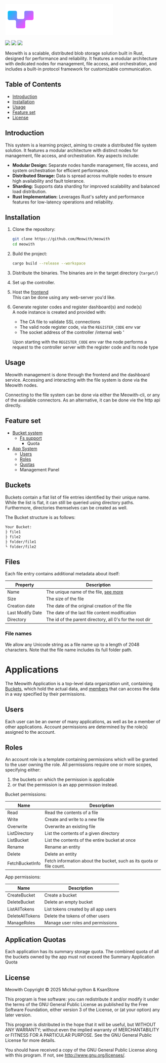 <img src="assets/meowith-full.svg" height="100" alt="Meowith logo">

![](https://img.shields.io/github/license/Meowith/meowith)
![](https://img.shields.io/github/checks-status/Meowith/meowith/master)
![](https://img.shields.io/github/last-commit/Meowith/meowith)


Meowith is a scalable, distributed blob storage solution built in Rust, designed for performance and reliability. It
features a modular architecture with dedicated nodes for management, file access, and orchestration, and includes a
built-in protocol framework for customizable communication.

## Table of Contents

- [Introduction](#introduction)
- [Installation](#installation)
- [Usage](#usage)
- [Feature set](#feature-set)
- [License](#license)

## Introduction
This system is a learning project, aiming to create a distributed file system solution. It features a modular architecture with distinct nodes for management, file access, and orchestration. Key aspects include:

- **Modular Design:** Separate nodes handle management, file access, and system orchestration for efficient performance.
- **Distributed Storage:** Data is spread across multiple nodes to ensure high availability and fault tolerance.
- **Sharding:** Supports data sharding for improved scalability and balanced load distribution.
- **Rust Implementation:** Leverages Rust's safety and performance features for low-latency operations and reliability.

## Installation

1. Clone the repository:
   ```bash
   git clone https://github.com/Meowith/meowith
   cd meowith
   ```
2. Build the project:
   ```bash
   cargo build --release --workspace
   ```
3. Distribute the binaries.
   The binaries are in the target directory (`target/`)
4. Set up the controller.
5. Host the [frontend](https://github.com/Meowith/dashboard)  
   This can be done using any web-server you'd like.
6. Generate register codes and register dashboard(s) and node(s)  
   A node instance is created and provided with:
    - The CA file to validate SSL connections
    - The valid node register code, via the `REGISTER_CODE` env var
    - The socket address of the controller /internal web '

   Upon starting with the `REGISTER_CODE` env var the node performs a request to the controller
   server with the register code and its node type

## Usage

Meowith management is done through the frontend and the dashboard service.
Accessing and interacting with the file system
is done via the Meowith nodes.

Connecting to the file system can be done via either the Meowith-cli, or any of the available connectors.
As an alternative, it can be done vie the http api directly.

## Feature set

- [Bucket system](#Buckets)
    - [Fs support](#Files)
        - Quota
- [App System](#Applications)
    - [Users](#users)
    - [Roles](#roles)
    - [Quotas](#application-quotas)
    - Management Panel

## Buckets

Buckets contain a flat list of file entries identified by their unique name.
While the list is flat, it can still be queried using directory paths.
Furthermore, directories themselves can be created as well.

The Bucket structure is as follows:

```
Your Bucket:
├ file1
├ file2
├ folder/file1
└ folder/file2
```

## Files

Each file entry contains additional metadata about itself:

| Property         | Description                                              |
|------------------|----------------------------------------------------------|
| Name             | The unique name of the file, [see more](#file-names)     |
| Size             | The size of the file                                     |
| Creation date    | The date of the original creation of the file            |
| Last Modify Date | The date of the last file content modification           |
| Directory        | The id of the parent directory, all 0's for the root dir |

### File names

We allow any Unicode string as a file name up to a length of 2048 characters.
Note that the file name includes its full folder path.

# Applications

The Meowith Application is a top-level data organization unit, containing [Buckets](#buckets), which hold the actual
data, and [members](#users) that can access the data in a way specified by their permissions.

## Users

Each user can be an owner of many applications, as well as be a member of other applications.
Account permissions are determined by the role(s) assigned to the account.

## Roles

An account role is a template containing permissions which will be granted to the user owning the role.
All permissions require one or more scopes, specifying either:
1. the buckets on which the permission is applicable
2. or that the permission is an app permission instead.

Bucket permissions:

| Name            | Description                                                          |
|-----------------|----------------------------------------------------------------------|
| Read            | Read the contents of a file                                          |
| Write           | Create and write to a new file                                       |
| Overwrite       | Overwrite an existing file                                           |
| ListDirectory   | List the contents of a given directory                               |
| ListBucket      | List the contents of the entire bucket at once                       |
| Rename          | Rename an entity                                                     |
| Delete          | Delete an entity                                                     |
| FetchBucketInfo | Fetch information about the bucket, such as its quota or file count. |

App permissions:

| Name            | Description                          |
|-----------------|--------------------------------------|
| CreateBucket    | Create a bucket                      |
| DeleteBucket    | Delete an empty bucket               |
| ListAllTokens   | List tokens created by all app users |
| DeleteAllTokens | Delete the tokens of other users     |
| ManageRoles     | Manage user roles and permissions    |

## Application Quotas

Each application has its summary storage quota.
The combined quota of all the buckets owned by the app must not exceed the Summary Application Quota

## License

Meowith
Copyright &copy; 2025    Michal-python & KsanStone

This program is free software: you can redistribute it and/or modify
it under the terms of the GNU General Public License as published by
the Free Software Foundation, either version 3 of the License, or
(at your option) any later version.

This program is distributed in the hope that it will be useful,
but WITHOUT ANY WARRANTY; without even the implied warranty of
MERCHANTABILITY or FITNESS FOR A PARTICULAR PURPOSE.  See the
GNU General Public License for more details.

You should have received a copy of the GNU General Public License
along with this program.  If not, see <http://www.gnu.org/licenses/>.